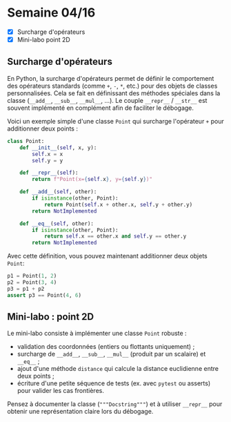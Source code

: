 # Semaine 04/16

- [x] Surcharge d'opérateurs
- [x] Mini-labo point 2D

## Surcharge d'opérateurs

En Python, la surcharge d'opérateurs permet de définir le comportement des opérateurs standards (comme `+`, `-`, `*`, etc.) pour des objets de classes personnalisées. Cela se fait en définissant des méthodes spéciales dans la classe (`__add__`, `__sub__`, `__mul__`, ...). Le couple `__repr__` / `__str__` est souvent implémenté en complément afin de faciliter le débogage.

Voici un exemple simple d'une classe `Point` qui surcharge l'opérateur `+` pour additionner deux points :

```python
class Point:
    def __init__(self, x, y):
        self.x = x
        self.y = y

    def __repr__(self):
        return f"Point(x={self.x}, y={self.y})"

    def __add__(self, other):
        if isinstance(other, Point):
            return Point(self.x + other.x, self.y + other.y)
        return NotImplemented

    def __eq__(self, other):
        if isinstance(other, Point):
            return self.x == other.x and self.y == other.y
        return NotImplemented
```

Avec cette définition, vous pouvez maintenant additionner deux objets `Point`:

```python
p1 = Point(1, 2)
p2 = Point(3, 4)
p3 = p1 + p2
assert p3 == Point(4, 6)
```

## Mini-labo : point 2D

Le mini-labo consiste à implémenter une classe `Point` robuste :

- validation des coordonnées (entiers ou flottants uniquement) ;
- surcharge de `__add__`, `__sub__`, `__mul__` (produit par un scalaire) et `__eq__` ;
- ajout d'une méthode `distance` qui calcule la distance euclidienne entre deux points ;
- écriture d'une petite séquence de tests (ex. avec `pytest` ou asserts) pour valider les cas frontières.

Pensez à documenter la classe (`"""Docstring"""`) et à utiliser `__repr__` pour obtenir une représentation claire lors du débogage.
